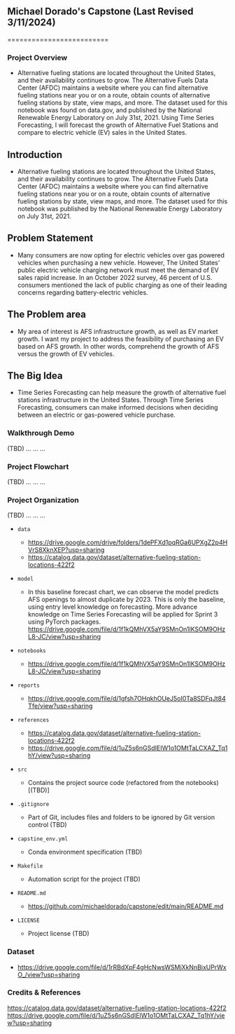 ## Michael Dorado's Capstone (Last Revised 3/11/2024)
=========================

### Project Overview  
- Alternative fueling stations are located throughout the United States, and their availability continues to grow.
The Alternative Fuels Data Center (AFDC) maintains a website where you can find alternative fueling stations near you or on a route, obtain counts of alternative fueling stations by state, view maps, and more.
The dataset used for this notebook was found on data.gov, and published by the National Renewable Energy Laboratory on July 31st, 2021.
Using Time Series Forecasting, I will forecast the growth of Alternative Fuel Stations and compare to electric vehicle (EV) sales in the United States.


## Introduction
- Alternative fueling stations are located throughout the United States, and their availability continues to grow. The Alternative Fuels Data Center (AFDC) maintains a website where you can find alternative fueling stations near you or on a route, obtain counts of alternative fueling stations by state, view maps, and more.
The dataset used for this notebook was published by the National Renewable Energy Laboratory on July 31st, 2021.


## Problem Statement
- Many consumers are now opting for electric vehicles over gas powered vehicles when purchasing a new vehicle. However, The United States' public electric vehicle charging network must meet the demand of EV sales rapid increase. In an October 2022 survey, 46 percent of U.S. consumers mentioned the lack of public charging as one of their leading concerns regarding battery-electric vehicles.


## The Problem area
- My area of interest is AFS infrastructure growth, as well as EV market growth. I want my project to address the feasibility of purchasing an EV based on AFS growth. In other words, comprehend the growth of AFS versus the growth of EV vehicles.


## The Big Idea
- Time Series Forecasting can help measure the growth of alternative fuel stations infrastructure in the United States. Through Time Series Forecasting, consumers can make informed decisions when deciding between an electric or gas-powered vehicle purchase.

### Walkthrough Demo
(TBD)
...
...
...

### Project Flowchart
(TBD)
...
...
...

### Project Organization
(TBD)
...
...
...

* `data` 
    - https://drive.google.com/drive/folders/1dePFXd1pqRGa6UPXgZ2p4HVrS8XknXEP?usp=sharing
    - https://catalog.data.gov/dataset/alternative-fueling-station-locations-422f2

* `model`
  - In this baseline forecast chart, we can observe the model predicts AFS openings to almost duplicate by 2023.
    This is only the baseline, using entry level knowledge on forecasting.
    More advance knowledge on Time Series Forecasting will be applied for Sprint 3 using PyTorch packages.
    https://drive.google.com/file/d/1f1kQMhVX5aY9SMnOn1lKSOM9OHzL8-JC/view?usp=sharing


* `notebooks`
    - https://drive.google.com/file/d/1f1kQMhVX5aY9SMnOn1lKSOM9OHzL8-JC/view?usp=sharing

* `reports`
    - https://drive.google.com/file/d/1gfsh7OHqkhOUeJ5oI0Ta8SDFqJt84Tfe/view?usp=sharing

* `references`
    - https://catalog.data.gov/dataset/alternative-fueling-station-locations-422f2
    - https://drive.google.com/file/d/1uZ5s6nGSdIEIW1o1OMtTaLCXAZ_Tq1hY/view?usp=sharing

* `src`
    - Contains the project source code (refactored from the notebooks) [(TBD)]

* `.gitignore`
    - Part of Git, includes files and folders to be ignored by Git version control (TBD)

* `capstine_env.yml`
    - Conda environment specification (TBD)

* `Makefile`
    - Automation script for the project (TBD)

* `README.md`
    - https://github.com/michaeldorado/capstone/edit/main/README.md

* `LICENSE`
    - Project license (TBD)

### Dataset

- https://drive.google.com/file/d/1rRBdXpF4gHcNwsWSMjXkNnBixUPrWxO_/view?usp=sharing

### Credits & References
https://catalog.data.gov/dataset/alternative-fueling-station-locations-422f2
https://drive.google.com/file/d/1uZ5s6nGSdIEIW1o1OMtTaLCXAZ_Tq1hY/view?usp=sharing
